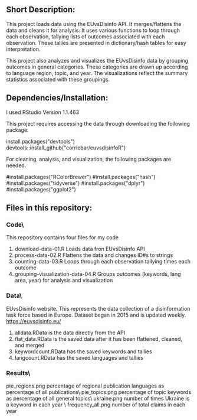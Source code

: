 
## Short Description:

This project loads data using the EUvsDisinfo API. It merges/flattens the data and cleans it for analysis. 
It uses various functions to loop through each observation, tallying lists of outcomes associated with each 
observation. These tallies are presented in dictionary/hash tables for easy interpretation. 

This project also analyzes and visualizes the EUvsDisinfo data by grouping outcomes in general categories. These
categories are drawn up according to language region, topic, and year. The visualizations reflect the summary 
statistics associated with these groupings. 


## Dependencies/Installation:

I used RStudio Version 1.1.463

This project requires accessing the data through downloading the following package. 

install.packages("devtools")
devtools::install_github("corriebar/euvsdisinfoR")

For cleaning, analysis, and visualization, the following packages are needed. 

#install.packages("RColorBrewer")
#install.packages("hash")
#install.packages("tidyverse")
#install.packages("dplyr")
#install.packages("ggplot2")


## Files in this repository:


### Code\
This repository contains four files for my code
1. download-data-01.R  Loads data fron EUvsDisinfo API
2. process-data-02.R             Flattens the data and changes ID#s to strings 
3. counting-data-03.R                   Loops through each observation tallying times each outcome 
4. grouping-visualization-data-04.R      Groups outcomes (keywords, lang area, year) for analysis and visualization

### Data\
EUvsDisinfo website. This represents the data collection of a disinformation task force based in Europe. 
Dataset began in 2015 and is updated weekly. https://euvsdisinfo.eu/

1. alldata.RData is the data directly from the API 
2. flat_data.RData is the saved data after it has been flattened, cleaned, and merged
3. keywordcount.RData has the saved keywords and tallies
4. langcount.RData has the saved languages and tallies 

### Results\
pie_regions.png     percentage of regional publication languages as percentage of all publications\\
pie_topics.png               percentage of topic keywords as percentage of all general topics\\
ukraine.png           number of times Ukraine is a keyword in each year \\
frequency_all.png                number of total claims in each year 





